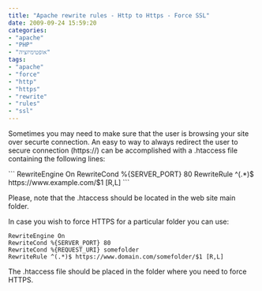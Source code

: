```yaml
---
title: "Apache rewrite rules - Http to Https - Force SSL"
date: 2009-09-24 15:59:20
categories: 
- "apache"
- "PHP"
- "אופטימיזציה"
tags: 
- "apache"
- "force"
- "http"
- "https"
- "rewrite"
- "rules"
- "ssl"
---
```


<div style="text-align:left; direction: ltr;">

<p>Sometimes you may need to make sure that the user is browsing your site over securte connection.
An easy to way to always redirect the user to secure connection (https://) can be accomplished with a .htaccess file containing the following lines:</p>
<!--more-->
```
RewriteEngine On
RewriteCond %{SERVER_PORT} 80
RewriteRule ^(.*)$ https://www.example.com/$1 [R,L]
```

<p>Please, note that the .htaccess should be located in the web site main folder.</p>

<p>In case you wish to force HTTPS for a particular folder you can use:</p>

```
RewriteEngine On
RewriteCond %{SERVER_PORT} 80
RewriteCond %{REQUEST_URI} somefolder
RewriteRule ^(.*)$ https://www.domain.com/somefolder/$1 [R,L]
```

<p>The .htaccess file should be placed in the folder where you need to force HTTPS.</p>

</div>
